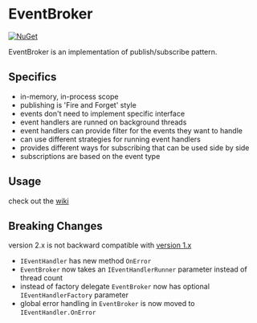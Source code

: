 # EventBroker
[![NuGet](https://img.shields.io/nuget/v/M.EventBroker.svg)](https://www.nuget.org/packages/M.EventBroker)  

EventBroker is an implementation of publish/subscribe pattern.  

## Specifics

- in-memory, in-process scope
- publishing is 'Fire and Forget' style  
- events don't need to implement specific interface  
- event handlers are runned on background threads  
- event handlers can provide filter for the events they want to handle
- can use different strategies for running event handlers
- provides different ways for subscribing that can be used side by side
- subscriptions are based on the event type
 

## Usage

check out the [wiki](https://github.com/petar-m/EventBroker/wiki)

## Breaking Changes  

version 2.x is not backward compatible with [version 1.x](https://github.com/petar-m/EventBroker/blob/master/README_v1.md)    

 - `IEventHandler` has new method `OnError`  
 - `EventBroker` now takes an `IEventHandlerRunner` parameter instead of thread count  
 - instead of factory delegate `EventBroker` now has optional `IEventHandlerFactory` parameter  
 - global error handling in `EventBroker` is now moved to `IEventHandler.OnError`
